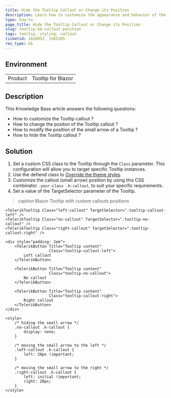 ```yaml
---
title: Hide the Tooltip Callout or Change its Position
description: Learn how to customize the appearance and behavior of the Tooltip small arrow, including adjusting the callout position and hiding it when necessary.
type: how-to
page_title: Hide the Tooltip Callout or Change its Position
slug: tooltip-kb-callout-position
tags: tooltip, styling, callout
ticketid: 1628953, 1565205
res_type: kb
---
```


## Environment

<table>
    <tbody>
        <tr>
            <td>Product</td>
            <td>Tooltip for Blazor</td>
        </tr>
    </tbody>
</table>

## Description
This Knowledge Base article answers the following questions:

* How to customize the Tooltip callout ?
* How to change the positon of the Tooltip callout ?
* How to modify the position of the small arrow of a Tooltip ?
* How to hide the Tooltip callout ?

## Solution

1. Set a custom CSS class to the Tooltip through the `Class` parameter. This configuration will allow you to target specific Tooltip instances.
2. Use the defiend class to [Override the theme styles](https://docs.telerik.com/blazor-ui/styling-and-themes/override-theme-styles).
3. Customize the callout (small arrow) position by using this CSS combinator `.your-class .k-callout`, to suit your specific requirements.
3. Set a value of the TargetSelector parameter of the Tooltip.

>caption Blazor Tooltip with custom callouts positions

````CSHTML
<TelerikTooltip Class="left-callout" TargetSelector=".tooltip-callout-left" />
<TelerikTooltip Class="no-callout" TargetSelector=".tooltip-no-callout" />
<TelerikTooltip Class="right-callout" TargetSelector=".tooltip-callout-right" />

<div style="padding: 2em">
    <TelerikButton Title="Tooltip content"
                   Class="tooltip-callout-left">
        Left callout
    </TelerikButton>

    <TelerikButton Title="Tooltip content"
                   Class="tooltip-no-callout">
        No callout
    </TelerikButton>

    <TelerikButton Title="Tooltip content"
                   Class="tooltip-callout-right">
        Right callout
    </TelerikButton>
</div>

<style>
    /* hiding the small arrow */
    .no-callout .k-callout {
        display: none;
    }

    /* moving the small arrow to the left */
    .left-callout .k-callout {
        left: 20px !important;
    }

    /* moving the small arrow to the right */
    .right-callout .k-callout {
        left: initial !important;
        right: 20px;
    }
</style>
````